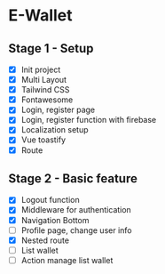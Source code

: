 # E-Wallet

## Stage 1 - Setup

- [x] Init project
- [x] Multi Layout
- [x] Tailwind CSS
- [x] Fontawesome
- [x] Login, register page
- [x] Login, register function with firebase
- [x] Localization setup
- [x] Vue toastify
- [x] Route

## Stage 2 - Basic feature

- [x] Logout function
- [x] Middleware for authentication
- [x] Navigation Bottom
- [ ] Profile page, change user info
- [x] Nested route
- [ ] List wallet
- [ ] Action manage list wallet
